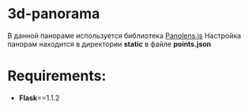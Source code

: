 # 3d-panorama

В данной панораме используется библиотека [Panolens.js](https://github.com/pchen66/panolens.js)
Настройка панорам находится в директории **static** в файле **points.json**

# Requirements:
* **Flask**==1.1.2


